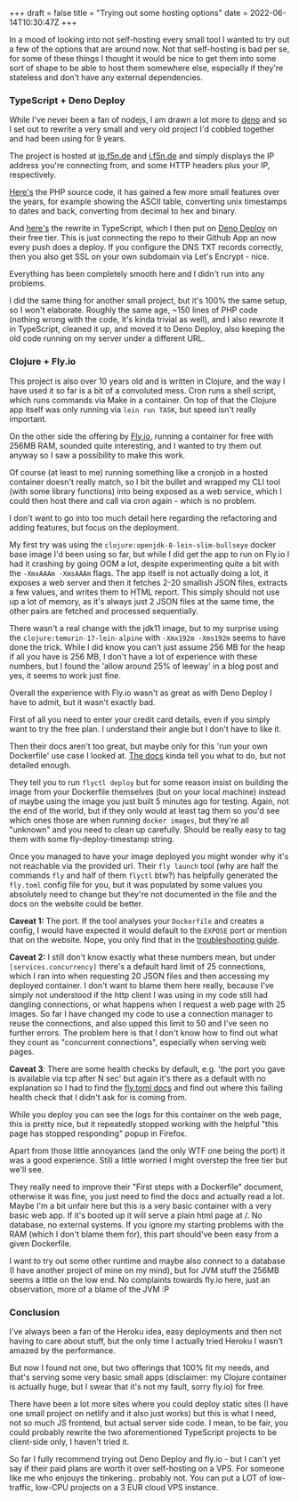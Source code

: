 +++
draft = false
title = "Trying out some hosting options"
date = 2022-06-14T10:30:47Z
+++


In a mood of looking into not self-hosting every small tool I wanted to try out a few of the options that are around now.
Not that self-hosting is bad per se, for some of these things I thought it would be nice to get them into some sort of
shape to be able to host them somewhere else, especially if they're stateless and don't have any external dependencies.

### TypeScript + Deno Deploy

While I've never been a fan of nodejs, I am drawn a lot more to [deno][deno] and so I set out to rewrite a 
very small and very old project I'd cobbled together and had been using for 9 years.

The project is hosted at [ip.f5n.de](https://ip.f5n.de) and [i.f5n.de](https://i.f5n.de) and simply displays the IP address you're connecting from, and some HTTP headers plus your IP, respectively.

[Here's][ipphp] the PHP source code, it has gained a few more small features over the years,
for example showing the ASCII table,
converting unix timestamps to dates and back, converting from decimal to hex and binary.

And [here's][ipts] the rewrite in TypeScript, which I then put on [Deno Deploy][denodeploy] on their free tier.
This is just connecting the repo to their Github App an now every push does a deploy.
If you configure the DNS TXT records correctly, then you also get SSL on your own subdomain via Let's Encrypt - nice.

Everything has been completely smooth here and I didn't run into any problems.

I did the same thing for another small project, but it's 100% the same setup, so I won't elaborate.
Roughly the same age, ~150 lines of PHP code (nothing wrong with the code, it's kinda trivial as well),
and I also rewrote it in TypeScript, cleaned it up, and moved it to Deno Deploy, also keeping the old
code running on my server under a different URL.


### Clojure + Fly.io

This project is also over 10 years old and is written in Clojure, and the way I have used it so far is a bit of a
convoluted mess. Cron runs a shell script, which runs commands via Make in a container.
On top of that the Clojure app itself was only running via `lein run TASK`, but speed isn't really important.

On the other side the offering by [Fly.io](https://fly.io), running a container for free with 256MB RAM, sounded quite interesting,
and I wanted to try them out anyway so I saw a possibility to make this work.

Of course (at least to me) running something like a cronjob in a hosted container doesn't really match, so I bit
the bullet and wrapped my CLI tool (with some library functions) into being exposed as a web service, which I could
then host there and call via cron again - which is no problem.

I don't want to go into too much detail here regarding the refactoring and adding features, but focus on the deployment.

My first try was using the `clojure:openjdk-8-lein-slim-bullseye` docker base image I'd been using so far,
but while I did get the app to run on Fly.io I had it crashing by going OOM a lot, despite experimenting quite a bit
with the `-XmxAAAm -XmsAAAm` flags. The app itself is not actually doing a lot, it exposes a web server and then
it fetches 2-20 smallish JSON files, extracts a few values, and writes them to HTML report.
This simply should not use up a lot of memory, as it's always just 2 JSON files at the same time, the other pairs
are fetched and processed sequentially.

There wasn't a real change with the jdk11 image, but to my surprise using the `clojure:temurin-17-lein-alpine` with
`-Xmx192m -Xms192m` seems to have done the trick. While I did know you can't just assume 256 MB for the heap if all
you have is 256 MB, I don't have a lot of experience with these numbers, but I found the 'allow around 25% of leeway'
in a blog post and yes, it seems to work just fine.

Overall the experience with Fly.io wasn't as great as with Deno Deploy I have to admit, but it wasn't exactly bad.

First of all you need to enter your credit card details, even if you simply want to try the free plan.
I understand their angle but I don't have to like it.

Then their docs aren't too great, but maybe only for this 'run your own Dockerfile' use case I looked at.
[The docs][flydocker] kinda tell you what to do, but not detailed enough.

They tell you to run `flyctl deploy` but for some reason insist on building the image from your Dockerfile
themselves (but on your local machine) instead of maybe using the image you just built 5 minutes ago for testing.
Again, not the end of the world, but if they only would at least tag them so you'd see which ones those are when
running `docker images`, but they're all "unknown" and you need to clean up carefully. Should be really easy to
tag them with some fly-deploy-timestamp string.

Once you managed to have your image deployed you might wonder why it's not reachable via the provided url.
Their `fly launch` tool (why are half the commands `fly` and half of them `flyctl` btw?) has helpfully generated
the `fly.toml` config file for you, but it was populated by some values you absolutely need to change but they're
not documented in the file and the docs on the website could be better.

**Caveat 1:** The port. If the tool analyses your `Dockerfile` and creates a config, I would have expected it would
default to the `EXPOSE` port or mention that on the website. Nope, you only find that in the [troubleshooting guide][flytrouble].

**Caveat 2:** I still don't know exactly what these numbers mean, but under `[services.concurrency]` there's a default
hard limit of 25 connections, which I ran into when requesting 20 JSON files and then accessing my deployed container.
I don't want to blame them here really, because I've simply not understood if the http client I was using in my code
still had dangling connections, or what happens when I request a web page with 25 images. So far I have changed my
code to use a connection manager to reuse the connections, and also upped this limit to 50 and I've seen no further errors.
The problem here is that I don't know how to find out what they count as "concurrent connections", especially when
serving web pages.

**Caveat 3**: There are some health checks by default, e.g. 'the port you gave is available via tcp after N sec' but
again it's there as a default with no explanation so I had to find the [fly.toml docs][flytoml] and find out where
this failing health check that I didn't ask for is coming from.

While you deploy you can see the logs for this container on the web page, this is pretty nice, but it repeatedly
stopped working with the helpful "this page has stopped responding" popup in Firefox.

Apart from those little annoyances (and the only WTF one being the port) it was a good experience.
Still a little worried I might overstep the free tier but we'll see.

They really need to improve their "First steps with a Dockerfile" document, otherwise it was fine, you just need to
find the docs and actually read a lot. Maybe I'm a bit unfair here but this is a very basic container with a very
basic web app. If it's booted up it will serve a plain html page at /. No database, no external systems.
If you ignore my starting problems with the RAM (which I don't blame them for), this part should've been easy from
a given Dockerfile.

I want to try out some other runtime and maybe also connect to a database (I have another project of mine on my mind),
but for JVM stuff the 256MB seems a little on the low end. No complaints towards fly.io here, just an observation, more
of a blame of the JVM :P


### Conclusion

I've always been a fan of the Heroku idea, easy deployments and then not having to care about stuff, but the only time
I actually tried Heroku I wasn't amazed by the performance.

But now I found not one, but two offerings that 100% fit my needs, and that's serving some very basic small apps
(disclaimer: my Clojure container is actually huge, but I swear that it's not my fault, sorry fly.io) for free.

There have been a lot more sites where you could deploy static sites (I have one small project on netlify and it also
just works) but this is what I need, not so much JS frontend, but actual server side code. I mean, to be fair, you
could probably rewrite the two aforementioned TypeScript projects to be client-side only, I haven't tried it.

So far I fully recommend trying out Deno Deploy and fly.io - but I can't yet say if their paid plans are worth it over
self-hosting on a VPS. For someone like me who enjouys the tinkering.. probably not. You can put a LOT of low-traffic,
low-CPU projects on a 3 EUR cloud VPS instance.


[deno]: https://deno.land/
[ipphp]: https://github.com/winks/art-core/blob/668320e0de751d3192e781620441b73abd4d0143/i/index.php
[ipts]: https://github.com/winks/ip-tools
[denodeploy]: https://deno.com/deploy

[flydocker]: https://fly.io/docs/getting-started/dockerfile/
[flytrouble]: https://fly.io/docs/getting-started/troubleshooting/
[flytoml]: https://fly.io/docs/reference/configuration/
